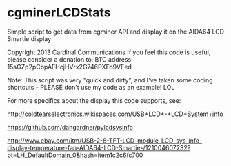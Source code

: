 cgminerLCDStats
===============

Simple script to get data from cgminer API and display it on the AIDA64 LCD Smartie display

Copyright 2013 Cardinal Communications
If you feel this code is useful, please consider a donation to:
  BTC address: 15aGZp2pCbpAFHcjHVrx2G746PXFo9VEed

 Note: This script was very "quick and dirty", and I've taken some coding
  shortcuts - PLEASE don't use my code as an example!  LOL 

 For more specifics about the display this code supports, see:
 
  http://coldtearselectronics.wikispaces.com/USB+LCD+-+LCD+System+info
  
  https://github.com/dangardner/pylcdsysinfo
  
  http://www.ebay.com/itm/USB-2-8-TFT-LCD-module-LCD-sys-info-display-temperature-fan-AIDA64-LCD-Smartie-/121004607232?pt=LH_DefaultDomain_0&hash=item1c2c6fc700

